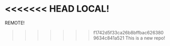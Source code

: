 <<<<<<< HEAD
LOCAL!
=======
REMOTE!
>>>>>>> f1742d5f33ca26b8bffbac6263809634c841a521
This is a new repo!
